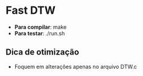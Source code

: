 # Fast DTW

* **Para compilar**: make
* **Para testar**: ./run.sh

## Dica de otimização

* Foquem em alterações apenas no arquivo DTW.c
